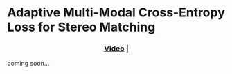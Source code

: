 # Adaptive Multi-Modal Cross-Entropy Loss for Stereo Matching
<h3 align="center">
<!--   <a href="https://arxiv.org/abs/2212.10156">arXiv</a> | -->
  <a href="https://xxxupeng.github.io/video/cvpr2024.mp4">Video</a> |
<!--   <a href="https://opendrivelab.com/e2ead/UniAD_plenary_talk_slides.pdf">Slides</a> -->
</h3>
coming soon...
